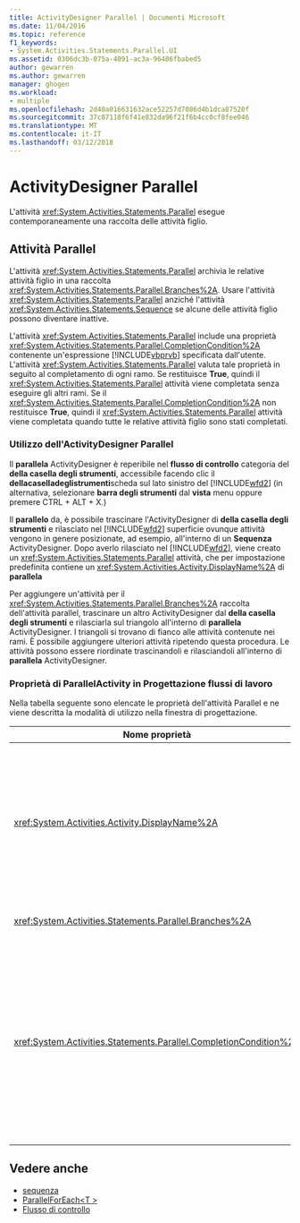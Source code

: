 ```yaml
---
title: ActivityDesigner Parallel | Documenti Microsoft
ms.date: 11/04/2016
ms.topic: reference
f1_keywords:
- System.Activities.Statements.Parallel.UI
ms.assetid: 0306dc3b-075a-4091-ac3a-96486fbabed5
author: gewarren
ms.author: gewarren
manager: ghogen
ms.workload:
- multiple
ms.openlocfilehash: 2d40a016631632ace52257d7086d4b1dca87520f
ms.sourcegitcommit: 37c87118f6f41e832da96f21f6b4cc0cf8fee046
ms.translationtype: MT
ms.contentlocale: it-IT
ms.lasthandoff: 03/12/2018
---
```

# <a name="parallel-activity-designer"></a>ActivityDesigner Parallel
L'attività <xref:System.Activities.Statements.Parallel> esegue contemporaneamente una raccolta delle attività figlio.

## <a name="the-parallel-activity"></a>Attività Parallel
 L'attività <xref:System.Activities.Statements.Parallel> archivia le relative attività figlio in una raccolta <xref:System.Activities.Statements.Parallel.Branches%2A>. Usare l'attività <xref:System.Activities.Statements.Parallel> anziché l'attività <xref:System.Activities.Statements.Sequence> se alcune delle attività figlio possono diventare inattive.

 L'attività <xref:System.Activities.Statements.Parallel> include una proprietà <xref:System.Activities.Statements.Parallel.CompletionCondition%2A> contenente un'espressione [!INCLUDE[vbprvb](../code-quality/includes/vbprvb_md.md)] specificata dall'utente. L'attività <xref:System.Activities.Statements.Parallel> valuta tale proprietà in seguito al completamento di ogni ramo. Se restituisce **True**, quindi il <xref:System.Activities.Statements.Parallel> attività viene completata senza eseguire gli altri rami. Se il <xref:System.Activities.Statements.Parallel.CompletionCondition%2A> non restituisce **True**, quindi il <xref:System.Activities.Statements.Parallel> attività viene completata quando tutte le relative attività figlio sono stati completati.

### <a name="using-the-parallel-activity-designer"></a>Utilizzo dell'ActivityDesigner Parallel
 Il **parallela** ActivityDesigner è reperibile nel **flusso di controllo** categoria del **della casella degli strumenti**, accessibile facendo clic il **dellacaselladeglistrumenti**scheda sul lato sinistro del [!INCLUDE[wfd2](../workflow-designer/includes/wfd2_md.md)] (in alternativa, selezionare **barra degli strumenti** dal **vista** menu oppure premere CTRL + ALT + X.)

 Il **parallelo** da, è possibile trascinare l'ActivityDesigner di **della casella degli strumenti** e rilasciato nel [!INCLUDE[wfd2](../workflow-designer/includes/wfd2_md.md)] superficie ovunque attività vengono in genere posizionate, ad esempio, all'interno di un **Sequenza** ActivityDesigner. Dopo averlo rilasciato nel [!INCLUDE[wfd2](../workflow-designer/includes/wfd2_md.md)], viene creato un <xref:System.Activities.Statements.Parallel> attività, che per impostazione predefinita contiene un <xref:System.Activities.Activity.DisplayName%2A> di **parallela**

 Per aggiungere un'attività per il <xref:System.Activities.Statements.Parallel.Branches%2A> raccolta dell'attività parallel, trascinare un altro ActivityDesigner dal **della casella degli strumenti** e rilasciarla sul triangolo all'interno di **parallela** ActivityDesigner. I triangoli si trovano di fianco alle attività contenute nei rami. È possibile aggiungere ulteriori attività ripetendo questa procedura. Le attività possono essere riordinate trascinandoli e rilasciandoli all'interno di **parallela** ActivityDesigner.

### <a name="parallel-activity-properties-in-the-workflow-designer"></a>Proprietà di ParallelActivity in Progettazione flussi di lavoro
 Nella tabella seguente sono elencate le proprietà dell'attività Parallel e ne viene descritta la modalità di utilizzo nella finestra di progettazione.

|Nome proprietà|Obbligatorio|Utilizzo|
|-------------------|--------------|-----------|
|<xref:System.Activities.Activity.DisplayName%2A>|False|Specifica il nome descrittivo visualizzato nell'intestazione dell'ActivityDesigner. Il valore predefinito è **parallela**. Il valore può essere modificato facoltativamente nel **proprietà** griglia o direttamente nell'intestazione dell'ActivityDesigner.|
|<xref:System.Activities.Statements.Parallel.Branches%2A>|True|Contiene la raccolta di attività figlio da eseguire.|
|<xref:System.Activities.Statements.Parallel.CompletionCondition%2A>|False|Restituisce il risultato dopo il completamento di un ramo. Se restituisce **True**, quindi pianificati in sospeso di rami vengono annullati. Se questa proprietà non è impostata o restituisce **False**, l'attività viene completata quando tutte le relative attività figlio sono stati completati. Il valore predefinito è **null**.|

## <a name="see-also"></a>Vedere anche

- [sequenza](../workflow-designer/sequence-activity-designer.md)
- [ParallelForEach\<T >](../workflow-designer/parallelforeach-t-activity-designer.md)
- [Flusso di controllo](../workflow-designer/control-flow-activity-designers.md)